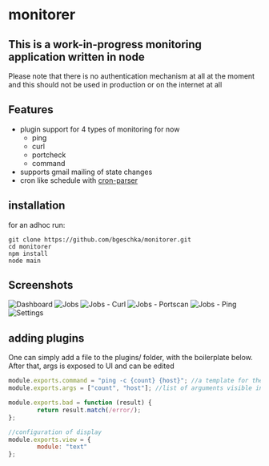# monitorer

## This is a __work-in-progress__ monitoring application written in node

Please note that there is no authentication mechanism at all at the moment and this
should not be used in production or on the internet at all

## Features
* plugin support for 4 types of monitoring for now
  * ping
  * curl
  * portcheck
  * command
* supports gmail mailing of state changes
* cron like schedule with [cron-parser](https://www.npmjs.com/package/cron-parser)



## installation
for an adhoc run:
```
git clone https://github.com/bgeschka/monitorer.git
cd monitorer
npm install
node main
```


## Screenshots
![Dashboard](http://files.bgeschka.de/monitorer-screens/2018-08-21-204824_1045x399_scrot.png)
![Jobs](http://files.bgeschka.de/monitorer-screens/2018-08-21-204836_1053x400_scrot.png)
![Jobs - Curl](http://files.bgeschka.de/monitorer-screens/2018-08-21-204903_877x632_scrot.png)
![Jobs - Portscan](http://files.bgeschka.de/monitorer-screens/2018-08-21-204921_876x629_scrot.png)
![Jobs - Ping](http://files.bgeschka.de/monitorer-screens/2018-08-21-204935_880x625_scrot.png)
![Settings](http://files.bgeschka.de/monitorer-screens/2018-08-21-205009_886x458_scrot.png)


## adding plugins

One can simply add a file to the plugins/ folder, with the boilerplate below.
After that, args is exposed to UI and can be edited

```javascript
module.exports.command = "ping -c {count} {host}"; //a template for the command to run
module.exports.args = ["count", "host"]; //list of arguments visible in UI for editing

module.exports.bad = function (result) {
        return result.match(/error/);
};

//configuration of display
module.exports.view = {
        module: "text"
};
```
